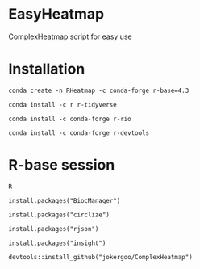 # EasyHeatmap
ComplexHeatmap script for easy use

# Installation
```
conda create -n RHeatmap -c conda-forge r-base=4.3
```
```
conda install -c r r-tidyverse
```
```
conda install -c conda-forge r-rio
```
```
conda install -c conda-forge r-devtools
```
# R-base session
```
R
```
```
install.packages("BiocManager")
```
```
install.packages("circlize")
```
```
install.packages("rjson")
```
```
install.packages("insight")
```
```
devtools::install_github("jokergoo/ComplexHeatmap")
```
